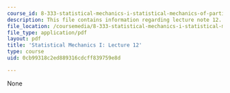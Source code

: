 ```yaml
---
course_id: 8-333-statistical-mechanics-i-statistical-mechanics-of-particles-fall-2013
description: This file contains information regarding lecture note 12.
file_location: /coursemedia/8-333-statistical-mechanics-i-statistical-mechanics-of-particles-fall-2013/0cb99318c2ed889316cdcff839759e8d_MIT8_333F13_Lec12.pdf
file_type: application/pdf
layout: pdf
title: 'Statistical Mechanics I: Lecture 12'
type: course
uid: 0cb99318c2ed889316cdcff839759e8d

---
```

None